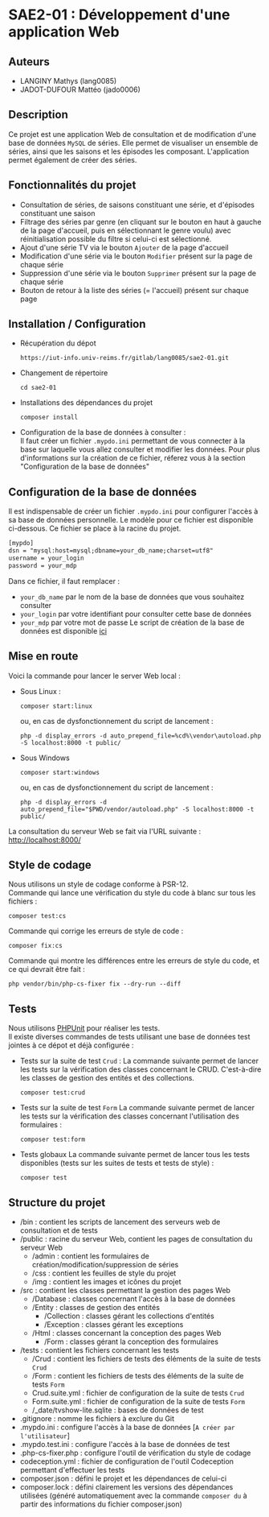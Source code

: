 # SAE2-01 : Développement d'une application Web

## Auteurs
* LANGINY Mathys (lang0085)
* JADOT-DUFOUR Mattéo (jado0006)

## Description
Ce projet est une application Web de consultation et de modification d'une base de données `MySQL` de séries.
Elle permet de visualiser un ensemble de séries, ainsi que les saisons et les épisodes les composant.
L'application permet également de créer des séries.

## Fonctionnalités du projet
- Consultation de séries, de saisons constituant une série, et d'épisodes constituant une saison
- Filtrage des séries par genre (en cliquant sur le bouton en haut à gauche de la page d'accueil, puis en sélectionnant le genre voulu) avec 
  réinitialisation possible du filtre si celui-ci est sélectionné.
- Ajout d'une série TV via le bouton `Ajouter` de la page d'accueil
- Modification d'une série via le bouton `Modifier` présent sur la page de chaque série
- Suppression d'une série via le bouton `Supprimer` présent sur la page de chaque série
- Bouton de retour à la liste des séries (= l'accueil) présent sur chaque page

## Installation / Configuration
- Récupération du dépot
  ```shell
  https://iut-info.univ-reims.fr/gitlab/lang0085/sae2-01.git
  ```
- Changement de répertoire
  ```shell
  cd sae2-01
  ```
- Installations des dépendances du projet
  ```shell
  composer install
  ```
- Configuration de la base de données à consulter :  
  Il faut créer un fichier `.mypdo.ini` permettant de vous connecter à la base sur laquelle vous allez consulter et modifier les données.
  Pour plus d'informations sur la création de ce fichier, réferez vous à la section "Configuration de la base de données"

## Configuration de la base de données
Il est indispensable de créer un fichier `.mypdo.ini` pour configurer l'accès à sa base de données personnelle.
Le modèle pour ce fichier est disponible ci-dessous. Ce fichier se place à la racine du projet.
```txt
[mypdo]
dsn = "mysql:host=mysql;dbname=your_db_name;charset=utf8"
username = your_login
password = your_mdp
```
Dans ce fichier, il faut remplacer :
- `your_db_name` par le nom de la base de données que vous souhaitez consulter
- `your_login` par votre identifiant pour consulter cette base de données
- `your_mdp` par votre mot de passe
Le script de création de la base de données est disponible [ici](https://iut-info.univ-reims.fr/users/cutrona/intranet/utils/correction/dl.php%3Ff=%252Fbut%252Fs2%252Fsae2-01%252Fressources%252Fjonque01_tvshow.sql)

## Mise en route
Voici la commande pour lancer le server Web local :
- Sous Linux :
  ```shell
  composer start:linux
  ```
  ou, en cas de dysfonctionnement du script de lancement :
  ```shell
  php -d display_errors -d auto_prepend_file=%cd%\vendor\autoload.php -S localhost:8000 -t public/
  ```
- Sous Windows
  ```shell
  composer start:windows
  ```
  ou, en cas de dysfonctionnement du script de lancement :
  ```shell
  php -d display_errors -d auto_prepend_file="$PWD/vendor/autoload.php" -S localhost:8000 -t public/
  ```
La consultation du serveur Web se fait via l'URL suivante : [http://localhost:8000/](http://localhost:8000/)

## Style de codage
Nous utilisons un style de codage conforme à PSR-12.  
Commande qui lance une vérification du style du code à blanc sur tous les fichiers :
```shell
composer test:cs
```
Commande qui corrige les erreurs de style de code :
```shell
composer fix:cs
```
Commande qui montre les différences entre les erreurs de style du code, et ce qui devrait être fait :
```shell
php vendor/bin/php-cs-fixer fix --dry-run --diff
```

## Tests
Nous utilisons [PHPUnit](https://phpunit.de/index.html) pour réaliser les tests.  
Il existe diverses commandes de tests utilisant une base de données test jointes à ce dépot et déjà configurée :
- Tests sur la suite de test `Crud` :
  La commande suivante permet de lancer les tests sur la vérification des classes concernant le CRUD. C'est-à-dire les 
  classes de gestion des entités et des collections.
  ```shell
  composer test:crud
  ```
- Tests sur la suite de test `Form`
  La commande suivante permet de lancer les tests sur la vérification des classes concernant l'utilisation des formulaires :
  ```shell
  composer test:form
  ```
- Tests globaux
  La commande suivante permet de lancer tous les tests disponibles (tests sur les suites de tests et tests de style) :
  ```shell
  composer test
  ```
  
## Structure du projet
- /bin : contient les scripts de lancement des serveurs web de consultation et de tests
- /public : racine du serveur Web, contient les pages de consultation du serveur Web
  - /admin : contient les formulaires de création/modification/suppression de séries
  - /css : contient les feuilles de style du projet
  - /img : contient les images et icônes du projet
- /src : contient les classes permettant la gestion des pages Web
  - /Database : classes concernant l'accès à la base de données
  - /Entity : classes de gestion des entités
    - /Collection : classes gérant les collections d'entités
    - /Exception : classes gérant les exceptions
  - /Html : classes concernant la conception des pages Web
    - /Form : classes gérant la conception des formulaires
- /tests : contient les fichiers concernant les tests
  - /Crud : contient les fichiers de tests des éléments de la suite de tests `Crud`
  - /Form : contient les fichiers de tests des éléments de la suite de tests `Form`
  - Crud.suite.yml : fichier de configuration de la suite de tests `Crud`
  - Form.suite.yml : fichier de configuration de la suite de tests `Form`
  - /_date/tvshow-lite.sqlite : bases de données de test
- .gitignore : nomme les fichiers à exclure du Git
- .mypdo.ini : configure l'accès à la base de données [`A créer par l'utilisateur`]
- .mypdo.test.ini : configure l'accès à la base de données de test
- .php-cs-fixer.php : configure l'outil de vérification du style de codage
- codeception.yml : fichier de configuration de l'outil Codeception permettant d'effectuer les tests
- composer.json : défini le projet et les dépendances de celui-ci
- composer.lock : défini clairement les versions des dépendances utilisées (généré automatiquement avec la commande ```composer du``` 
  à partir des informations du fichier composer.json)